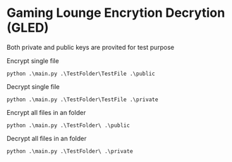 # Gaming Lounge Encrytion Decrytion (GLED)

Both private and public keys are provited for test purpose

Encrypt single file

```
python .\main.py .\TestFolder\TestFile .\public
```

Decrypt single file

```
python .\main.py .\TestFolder\TestFile .\private
```

Encrypt all files in an folder

```
python .\main.py .\TestFolder\ .\public
```

Decrypt all files in an folder

```
python .\main.py .\TestFolder\ .\private
```
